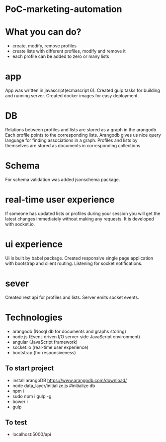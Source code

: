 # PoC-marketing-automation

# What you can do?
- create, modify, remove profiles
- create lists with different profiles, modify and remove it
- each profile can be added to zero or many lists

# app
App was written in javascript(ecmascript 6).
Created gulp tasks for building and running server.
Created docker images for easy deployment.

# DB
Relations between profiles and lists are stored as a graph in the arangodb. Each profile points to the corresponding lists.
Arangodb gives us nice query language for finding associations in a graph.
Profiles and lists by themselves are stored as documents in corresponding collections.

# Schema
For schema validation was added jsonschema package.

# real-time user experience
If someone has updated lists or profiles during your session you will get the latest changes immediately without making any requests.
It is developed with socket.io.

# ui experience
Ui is built by babel package.
Created responsive single page application with bootstrap and client routing. Listening for socket notifications.

# sever
Created rest api for profiles and lists. Server emits socket events.

# Technologies
- arangodb (Nosql db for documents and graphs storing)
- node.js (Event-driven I/O server-side JavaScript environment)
- angular (JavaScript framework)
- socket.io (real-time user experience)
- bootstrap (for responsiveness)

## To start project
- install arangoDB https://www.arangodb.com/download/
- node data_layer/initialize.js #initialize db
- npm i
- sudo npm i gulp -g
- bower i
- gulp

## To test
- localhost:5000/api